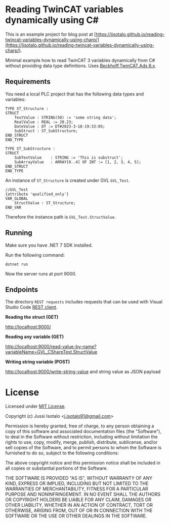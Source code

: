 # Reading TwinCAT variables dynamically using C#

This is an example project for blog post at [https://jisotalo.github.io/reading-twincat-variables-dynamically-using-charp/](https://jisotalo.github.io/reading-twincat-variables-dynamically-using-charp/).

Minimal example how to read TwinCAT 3 variables dynamically from C# without providing data type definitions. Uses [Beckhoff.TwinCAT.Ads 6.x](https://www.nuget.org/packages/Beckhoff.TwinCAT.Ads).

## Requirements
You need a local PLC project that has the following data types and variables:
```
TYPE ST_Structure :
STRUCT
	TextValue : STRING(50) := 'some string data';
	RealValue : REAL := 20.23;
	DateValue : DT := DT#2023-3-18-19:33:05;
	SubStruct : ST_SubStructure;
END_STRUCT
END_TYPE
```

```
TYPE ST_SubStructure :
STRUCT
	SubTextValue	: STRING := 'This is substruct';
	SubArrayValue	: ARRAY[0..4] OF INT := [1, 2, 3, 4, 5];
END_STRUCT
END_TYPE
```
An instance of `ST_Structure` is created under GVL `GVL_Test`.
```
//GVL_Test
{attribute 'qualified_only'}
VAR_GLOBAL
	StructValue : ST_Structure;
END_VAR
```
Therefore the instance path is `GVL_Test.StructValue`.

## Running
Make sure you have .NET 7 SDK installed. 

Run the following command:
```
dotnet run
```

Now the server runs at port 9000.

## Endpoints 

The directory `REST requests` includes requests that can be used with Visual Studio Code [REST client](https://marketplace.visualstudio.com/items?itemName=humao.rest-client).

**Reading the struct (GET)**

[http://localhost:9000/](http://localhost:9000/)

**Reading any variable (GET)**

[http://localhost:9000/read-value-by-name?variableName=GVL_CSharpTest.StructValue](http://localhost:9000/read-value-by-name?variableName=GVL_CSharpTest.StructValue)

**Writing string variable (POST)**

[http://localhost:9000/write-string-value](http://localhost:9000/write-string-value) and string value as JSON payload


# License

Licensed under [MIT License](http://www.opensource.org/licenses/MIT).


Copyright (c) Jussi Isotalo <<j.isotalo91@gmail.com>>

Permission is hereby granted, free of charge, to any person obtaining a copy
of this software and associated documentation files (the "Software"), to deal
in the Software without restriction, including without limitation the rights
to use, copy, modify, merge, publish, distribute, sublicense, and/or sell
copies of the Software, and to permit persons to whom the Software is
furnished to do so, subject to the following conditions:

The above copyright notice and this permission notice shall be included in all
copies or substantial portions of the Software.

THE SOFTWARE IS PROVIDED "AS IS", WITHOUT WARRANTY OF ANY KIND, EXPRESS OR
IMPLIED, INCLUDING BUT NOT LIMITED TO THE WARRANTIES OF MERCHANTABILITY,
FITNESS FOR A PARTICULAR PURPOSE AND NONINFRINGEMENT. IN NO EVENT SHALL THE
AUTHORS OR COPYRIGHT HOLDERS BE LIABLE FOR ANY CLAIM, DAMAGES OR OTHER
LIABILITY, WHETHER IN AN ACTION OF CONTRACT, TORT OR OTHERWISE, ARISING FROM,
OUT OF OR IN CONNECTION WITH THE SOFTWARE OR THE USE OR OTHER DEALINGS IN THE
SOFTWARE.